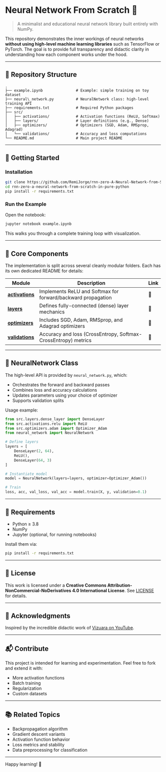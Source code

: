 # Neural Network From Scratch 🧠

> A minimalist and educational neural network library built entirely with NumPy.

This repository demonstrates the inner workings of neural networks **without using high-level machine learning libraries** such as TensorFlow or PyTorch. The goal is to provide full transparency and didactic clarity in understanding how each component works under the hood.

---

## 🌲 Repository Structure

```
.
├── example.ipynb               # Example: simple training on toy dataset
├── neural\_network.py          # NeuralNetwork class: high-level training API
├── requirements.txt            # Required Python packages
├── src/
│   ├── activations/            # Activation functions (ReLU, Softmax)
│   ├── layers/                 # Layer definitions (e.g., Dense)
│   ├── optimizers/             # Optimizers (SGD, Adam, RMSprop, Adagrad)
│   └── validations/            # Accuracy and loss computations
└── README.md                   # Main project README
```

---

## 🚀 Getting Started

### Installation

```bash
git clone https://github.com/RemiJorge/rnn-zero-A-Neural-Network-from-Scratch-in-Pure-Python.git
cd rnn-zero-a-neural-network-from-scratch-in-pure-python
pip install -r requirements.txt
````

### Run the Example

Open the notebook:

```bash
jupyter notebook example.ipynb
```

This walks you through a complete training loop with visualization.

---

## 🧩 Core Components

The implementation is split across several cleanly modular folders. Each has its own dedicated README for details:

| Module                                         | Description                                                    | Link |
| ---------------------------------------------- | -------------------------------------------------------------- | ---- |
| **[activations](./src/activations/README.md)** | Implements ReLU and Softmax for forward/backward propagation   | 🔗   |
| **[layers](./src/layers/README.md)**           | Defines fully-connected (dense) layer mechanics                | 🔗   |
| **[optimizers](./src/optimizers/README.md)**   | Includes SGD, Adam, RMSprop, and Adagrad optimizers            | 🔗   |
| **[validations](./src/validations/README.md)** | Accuracy and loss (CrossEntropy, Softmax-CrossEntropy) metrics | 🔗   |

---

## 🧠 NeuralNetwork Class

The high-level API is provided by `neural_network.py`, which:

* Orchestrates the forward and backward passes
* Combines loss and accuracy calculations
* Updates parameters using your choice of optimizer
* Supports validation splits

Usage example:

```python
from src.layers.dense_layer import DenseLayer
from src.activations.relu import ReLU
from src.optimizers.adam import Optimizer_Adam
from neural_network import NeuralNetwork

# Define layers
layers = [
    DenseLayer(2, 64),
    ReLU(),
    DenseLayer(64, 3)
]

# Instantiate model
model = NeuralNetwork(layers=layers, optimizer=Optimizer_Adam())

# Train
loss, acc, val_loss, val_acc = model.train(X, y, validation=0.1)
```

---

## 🧪 Requirements

* Python ≥ 3.8
* NumPy
* Jupyter (optional, for running notebooks)

Install them via:

```bash
pip install -r requirements.txt
```

---

## 📜 License

This work is licensed under a
**Creative Commons Attribution-NonCommercial-NoDerivatives 4.0 International License**.
See [LICENSE](https://creativecommons.org/licenses/by-nc-nd/4.0/) for details.

---

## 🙏 Acknowledgments

Inspired by the incredible didactic work of [Vizuara on YouTube](https://www.youtube.com/@Vizuara).

---

## 📬 Contribute

This project is intended for learning and experimentation. Feel free to fork and extend it with:

* More activation functions
* Batch training
* Regularization
* Custom datasets

---

## 📚 Related Topics

* Backpropagation algorithm
* Gradient descent variants
* Activation function behavior
* Loss metrics and stability
* Data preprocessing for classification

---

Happy learning! 🌱

